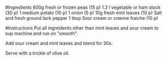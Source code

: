 #Ingredients
600g fresh or frozen peas (15 p)
1.2 l vegetable or ham stock (30 p)
1 medium potato (10 p)
1 onion (5 p)
10g fresh mint leaves (10 p)
Salt and fresh ground lack pepper
1 tbsp Sour cream or creeme fraiche (10 p)

#Instructions
Put all ingreidents other than mint leaves and sour cream to sup machine and run on "smooth".

Add sour cream and mint leaves and blend for 30s.

Serve with a trickle of olive oil.
